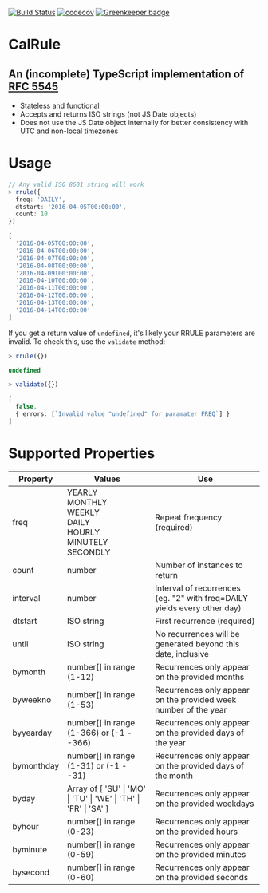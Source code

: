 [![Build Status](https://travis-ci.org/davidgoli/calrule.svg?branch=master)](https://travis-ci.org/davidgoli/calrule)
[![codecov](https://codecov.io/gh/davidgoli/calrule/branch/master/graph/badge.svg)](https://codecov.io/gh/davidgoli/calrule) [![Greenkeeper badge](https://badges.greenkeeper.io/davidgoli/calrule.svg)](https://greenkeeper.io/)

# CalRule

## An (incomplete) TypeScript implementation of [RFC 5545](https://tools.ietf.org/html/rfc5545)

- Stateless and functional
- Accepts and returns ISO strings (not JS Date objects)
- Does not use the JS Date object internally for better consistency with UTC and non-local timezones

# Usage

```ts
// Any valid ISO 8601 string will work
> rrule({
  freq: 'DAILY',
  dtstart: '2016-04-05T00:00:00',
  count: 10
})

[
  '2016-04-05T00:00:00',
  '2016-04-06T00:00:00',
  '2016-04-07T00:00:00',
  '2016-04-08T00:00:00',
  '2016-04-09T00:00:00',
  '2016-04-10T00:00:00',
  '2016-04-11T00:00:00',
  '2016-04-12T00:00:00',
  '2016-04-13T00:00:00',
  '2016-04-14T00:00:00'
]
```

If you get a return value of `undefined`, it's likely your RRULE parameters are invalid. To check this, use the `validate` method:

```ts
> rrule({})

undefined

> validate({})

[
  false,
  { errors: [`Invalid value "undefined" for paramater FREQ`] }
]
```

# Supported Properties

| Property   | Values                                                                             | Use                                                                      |
| ---------- | ---------------------------------------------------------------------------------- | ------------------------------------------------------------------------ |
| freq       | YEARLY<br/>MONTHLY <br/>WEEKLY<br/>DAILY<br/>HOURLY<br/>MINUTELY<br/>SECONDLY<br/> | Repeat frequency (required)                                              |
| count      | number                                                                             | Number of instances to return                                            |
| interval   | number                                                                             | Interval of recurrences (eg. "2" with freq=DAILY yields every other day) |
| dtstart    | ISO string                                                                         | First recurrence (required)                                              |
| until      | ISO string                                                                         | No recurrences will be generated beyond this date, inclusive             |
| bymonth    | number[] in range (1-12)                                                           | Recurrences only appear on the provided months                           |
| byweekno   | number[] in range (1-53)                                                           | Recurrences only appear on the provided week number of the year          |
| byyearday  | number[] in range (1-366) or (-1 - -366)                                           | Recurrences only appear on the provided days of the year                 |
| bymonthday | number[] in range (1-31) or (-1 - -31)                                             | Recurrences only appear on the provided days of the month                |
| byday      | Array of [ 'SU' \| 'MO' \| 'TU' \| 'WE' \| 'TH' \| 'FR' \| 'SA' ]                  | Recurrences only appear on the provided weekdays                         |
| byhour     | number[] in range (0-23)                                                           | Recurrences only appear on the provided hours                            |
| byminute   | number[] in range (0-59)                                                           | Recurrences only appear on the provided minutes                          |
| bysecond   | number[] in range (0-60)                                                           | Recurrences only appear on the provided seconds                          |
